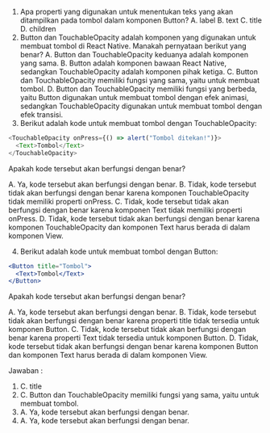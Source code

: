 1. Apa properti yang digunakan untuk menentukan teks yang akan ditampilkan pada tombol dalam komponen Button?
   A. label
   B. text
   C. title
   D. children
2. Button dan TouchableOpacity adalah komponen yang digunakan untuk membuat tombol di React Native. Manakah pernyataan berikut yang benar?
   A. Button dan TouchableOpacity keduanya adalah komponen yang sama.
   B. Button adalah komponen bawaan React Native, sedangkan TouchableOpacity adalah komponen pihak ketiga.
   C. Button dan TouchableOpacity memiliki fungsi yang sama, yaitu untuk membuat tombol.
   D. Button dan TouchableOpacity memiliki fungsi yang berbeda, yaitu Button digunakan untuk membuat tombol dengan efek animasi, sedangkan TouchableOpacity digunakan untuk membuat tombol dengan efek transisi.
3. Berikut adalah kode untuk membuat tombol dengan TouchableOpacity:

```javascript
<TouchableOpacity onPress={() => alert("Tombol ditekan!")}>
  <Text>Tombol</Text>
</TouchableOpacity>
```

Apakah kode tersebut akan berfungsi dengan benar?

A. Ya, kode tersebut akan berfungsi dengan benar.
B. Tidak, kode tersebut tidak akan berfungsi dengan benar karena komponen TouchableOpacity tidak memiliki properti onPress.
C. Tidak, kode tersebut tidak akan berfungsi dengan benar karena komponen Text tidak memiliki properti onPress.
D. Tidak, kode tersebut tidak akan berfungsi dengan benar karena komponen TouchableOpacity dan komponen Text harus berada di dalam komponen View.

4. Berikut adalah kode untuk membuat tombol dengan Button:

```jsx
<Button title="Tombol">
  <Text>Tombol</Text>
</Button>
```

Apakah kode tersebut akan berfungsi dengan benar?

A. Ya, kode tersebut akan berfungsi dengan benar.
B. Tidak, kode tersebut tidak akan berfungsi dengan benar karena properti title tidak tersedia untuk komponen Button.
C. Tidak, kode tersebut tidak akan berfungsi dengan benar karena properti Text tidak tersedia untuk komponen Button.
D. Tidak, kode tersebut tidak akan berfungsi dengan benar karena komponen Button dan komponen Text harus berada di dalam komponen View.

Jawaban :

1. C. title
2. C. Button dan TouchableOpacity memiliki fungsi yang sama, yaitu untuk membuat tombol.
3. A. Ya, kode tersebut akan berfungsi dengan benar.
4. A. Ya, kode tersebut akan berfungsi dengan benar.
